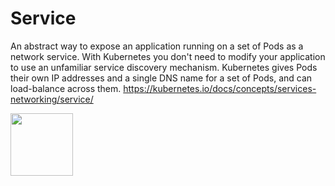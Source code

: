# Service
An abstract way to expose an application running on a set of Pods as a network service.
With Kubernetes you don't need to modify your application to use an unfamiliar service discovery mechanism. Kubernetes gives Pods their own IP addresses and a single DNS name for a set of Pods, and can load-balance across them.
https://kubernetes.io/docs/concepts/services-networking/service/

<image src ="https://github.com/kubernetes/community/blob/master/icons/png/resources/labeled/svc-256.png?raw=true" width="100">